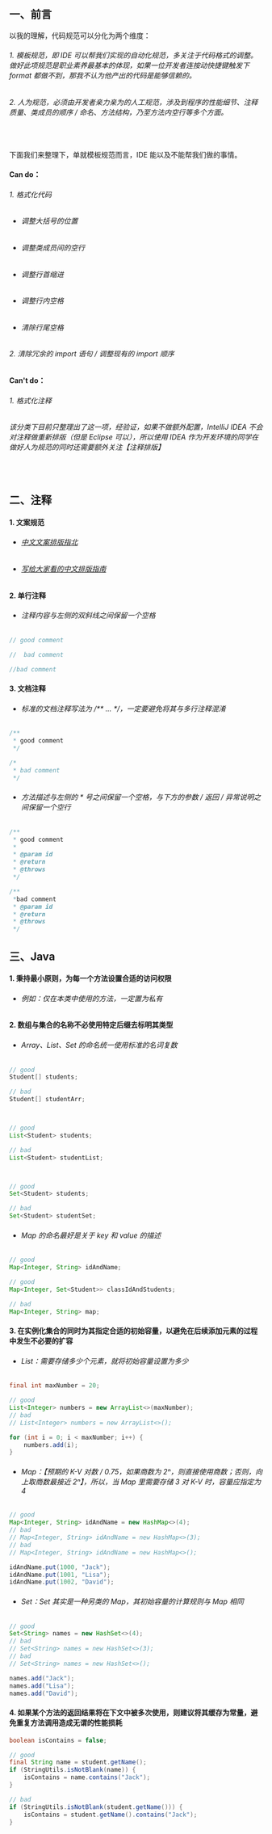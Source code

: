## 一、前言
以我的理解，代码规范可以分化为两个维度：
###### 1. 模板规范，即 IDE 可以帮我们实现的自动化规范，多关注于代码格式的调整。做好此项规范是职业素养最基本的体现，如果一位开发者连按动快捷键触发下 format 都做不到，那我不认为他产出的代码是能够信赖的。
###### 2. 人为规范，必须由开发者亲力亲为的人工规范，涉及到程序的性能细节、注释质量、类成员的顺序 / 命名、方法结构，乃至方法内空行等多个方面。

<br />

下面我们来整理下，单就模板规范而言，IDE 能以及不能帮我们做的事情。
#### Can do：
###### 1. 格式化代码
* ###### 调整大括号的位置
* ###### 调整类成员间的空行
* ###### 调整行首缩进
* ###### 调整行内空格
* ###### 清除行尾空格
###### 2. 清除冗余的 import 语句 / 调整现有的 import 顺序

#### Can't do：
###### 1. 格式化注释
###### *该分类下目前只整理出了这一项，经验证，如果不做额外配置，IntelliJ IDEA 不会对注释做重新排版（但是 Eclipse 可以），所以使用 IDEA 作为开发环境的同学在做好人为规范的同时还需要额外关注【注释排版】*

<br />

## 二、注释
#### 1. 文案规范
* ###### [中文文案排版指北](https://github.com/mzlogin/chinese-copywriting-guidelines)
* ###### [写给大家看的中文排版指南](https://zhuanlan.zhihu.com/p/20506092)

#### 2. 单行注释
* ###### 注释内容与左侧的双斜线之间保留一个空格
```Java
// good comment

//  bad comment

//bad comment
```

#### 3. 文档注释
* ###### 标准的文档注释写法为 /** ... */，一定要避免将其与多行注释混淆
```Java
/**
 * good comment
 */

/*
 * bad comment
 */
```
* ###### 方法描述与左侧的 * 号之间保留一个空格，与下方的参数 / 返回 / 异常说明之间保留一个空行
```Java
/**
 * good comment
 *
 * @param id
 * @return
 * @throws
 */

/**
 *bad comment
 * @param id
 * @return
 * @throws
 */
```

## 三、Java
#### 1. 秉持最小原则，为每一个方法设置合适的访问权限
* ###### 例如：仅在本类中使用的方法，一定置为私有

#### 2. 数组与集合的名称不必使用特定后缀去标明其类型
* ###### Array、List、Set 的命名统一使用标准的名词复数
```Java
// good
Student[] students;

// bad
Student[] studentArr;



// good
List<Student> students;

// bad
List<Student> studentList;



// good
Set<Student> students;

// bad
Set<Student> studentSet;
```
* ###### Map 的命名最好是关于 key 和 value 的描述
```Java
// good
Map<Integer, String> idAndName;

// good
Map<Integer, Set<Student>> classIdAndStudents;

// bad
Map<Integer, String> map;
```

#### 3. 在实例化集合的同时为其指定合适的初始容量，以避免在后续添加元素的过程中发生不必要的扩容
* ###### List：需要存储多少个元素，就将初始容量设置为多少
```Java
final int maxNumber = 20;

// good
List<Integer> numbers = new ArrayList<>(maxNumber);
// bad
// List<Integer> numbers = new ArrayList<>();

for (int i = 0; i < maxNumber; i++) {
    numbers.add(i);
}
```
* ###### Map：【预期的 K-V 对数 / 0.75，如果商数为 2ⁿ，则直接使用商数；否则，向上取商数最接近 2ⁿ】，所以，当 Map 里需要存储 3 对 K-V 时，容量应指定为 4
```Java
// good
Map<Integer, String> idAndName = new HashMap<>(4);
// bad
// Map<Integer, String> idAndName = new HashMap<>(3);
// bad
// Map<Integer, String> idAndName = new HashMap<>();

idAndName.put(1000, "Jack");
idAndName.put(1001, "Lisa");
idAndName.put(1002, "David");
```
* ###### Set：Set 其实是一种另类的 Map，其初始容量的计算规则与 Map 相同
```Java
// good
Set<String> names = new HashSet<>(4);
// bad
// Set<String> names = new HashSet<>(3);
// bad
// Set<String> names = new HashSet<>();

names.add("Jack");
names.add("Lisa");
names.add("David");
```

#### 4. 如果某个方法的返回结果将在下文中被多次使用，则建议将其缓存为常量，避免重复方法调用造成无谓的性能损耗
```Java
boolean isContains = false;

// good
final String name = student.getName();
if (StringUtils.isNotBlank(name)) {
    isContains = name.contains("Jack");
}

// bad
if (StringUtils.isNotBlank(student.getName())) {
    isContains = student.getName().contains("Jack");
}
```